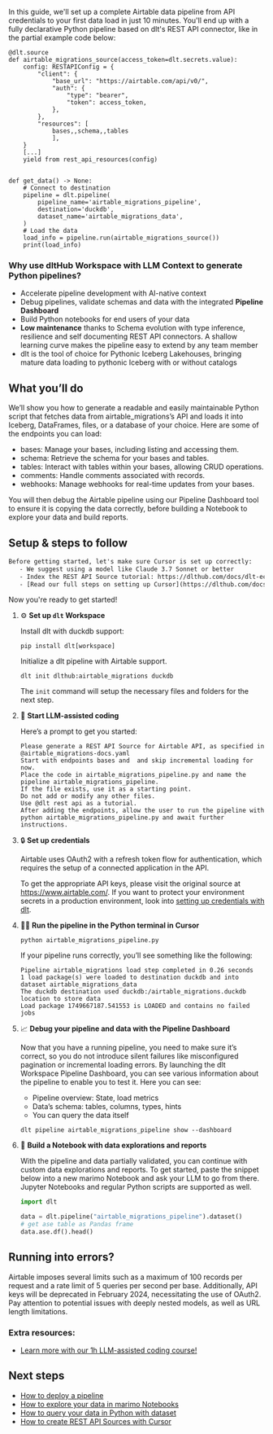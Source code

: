 In this guide, we'll set up a complete Airtable data pipeline from API credentials to your first data load in just 10 minutes. You'll end up with a fully declarative Python pipeline based on dlt's REST API connector, like in the partial example code below:

```python-outcome
@dlt.source
def airtable_migrations_source(access_token=dlt.secrets.value):
    config: RESTAPIConfig = {
        "client": {
            "base_url": "https://airtable.com/api/v0/",
            "auth": {
                "type": "bearer",
                "token": access_token,
            },
        },
        "resources": [
            bases,,schema,,tables
            ],
    }
    [...]
    yield from rest_api_resources(config)


def get_data() -> None:
    # Connect to destination
    pipeline = dlt.pipeline(
        pipeline_name='airtable_migrations_pipeline',
        destination='duckdb',
        dataset_name='airtable_migrations_data', 
    )
    # Load the data
    load_info = pipeline.run(airtable_migrations_source())
    print(load_info) 
```

### Why use dltHub Workspace with LLM Context to generate Python pipelines?

- Accelerate pipeline development with AI-native context
- Debug pipelines, validate schemas and data with the integrated **Pipeline Dashboard**
- Build Python notebooks for end users of your data
- **Low maintenance** thanks to Schema evolution with type inference, resilience and self documenting REST API connectors. A shallow learning curve makes the pipeline easy to extend by any team member
- dlt is the tool of choice for Pythonic Iceberg Lakehouses, bringing mature data loading to pythonic Iceberg with or without catalogs

## What you’ll do

We’ll show you how to generate a readable and easily maintainable Python script that fetches data from airtable_migrations’s API and loads it into Iceberg, DataFrames, files, or a database of your choice. Here are some of the endpoints you can load:

- bases: Manage your bases, including listing and accessing them.
- schema: Retrieve the schema for your bases and tables.
- tables: Interact with tables within your bases, allowing CRUD operations.
- comments: Handle comments associated with records.
- webhooks: Manage webhooks for real-time updates from your bases.

You will then debug the Airtable pipeline using our Pipeline Dashboard tool to ensure it is copying the data correctly, before building a Notebook to explore your data and build reports.

## Setup & steps to follow

```default
Before getting started, let's make sure Cursor is set up correctly:
   - We suggest using a model like Claude 3.7 Sonnet or better
   - Index the REST API Source tutorial: https://dlthub.com/docs/dlt-ecosystem/verified-sources/rest_api/ and add it to context as **@dlt rest api**
   - [Read our full steps on setting up Cursor](https://dlthub.com/docs/dlt-ecosystem/llm-tooling/cursor-restapi#23-configuring-cursor-with-documentation)
```

Now you're ready to get started!

1. ⚙️ **Set up `dlt` Workspace**
    
    Install dlt with duckdb support:
    ```shell
    pip install dlt[workspace]
    ```

    Initialize a dlt pipeline with Airtable support.
    ```shell
    dlt init dlthub:airtable_migrations duckdb
    ```

    The `init` command will setup the necessary files and folders for the next step.
    
2. 🤠 **Start LLM-assisted coding**
    
    Here’s a prompt to get you started:
    
    ```prompt
    Please generate a REST API Source for Airtable API, as specified in @airtable_migrations-docs.yaml 
    Start with endpoints bases and  and skip incremental loading for now. 
    Place the code in airtable_migrations_pipeline.py and name the pipeline airtable_migrations_pipeline. 
    If the file exists, use it as a starting point. 
    Do not add or modify any other files. 
    Use @dlt rest api as a tutorial. 
    After adding the endpoints, allow the user to run the pipeline with python airtable_migrations_pipeline.py and await further instructions.
    ```

    
3. 🔒 **Set up credentials** 
    
    Airtable uses OAuth2 with a refresh token flow for authentication, which requires the setup of a connected application in the API.
    
    To get the appropriate API keys, please visit the original source at https://www.airtable.com/.
    If you want to protect your environment secrets in a production environment, look into [setting up credentials with dlt](https://dlthub.com/docs/walkthroughs/add_credentials).
    
4. 🏃‍♀️ **Run the pipeline in the Python terminal in Cursor**
    
    ```shell
    python airtable_migrations_pipeline.py
    ```
    
    If your pipeline runs correctly, you’ll see something like the following:
    
    ```shell
    Pipeline airtable_migrations load step completed in 0.26 seconds
    1 load package(s) were loaded to destination duckdb and into dataset airtable_migrations_data
    The duckdb destination used duckdb:/airtable_migrations.duckdb location to store data
    Load package 1749667187.541553 is LOADED and contains no failed jobs
    ```
    
5. 📈 **Debug your pipeline and data with the Pipeline Dashboard**

    Now that you have a running pipeline, you need to make sure it’s correct, so you do not introduce silent failures like misconfigured pagination or incremental loading errors. By launching the dlt Workspace Pipeline Dashboard, you can see various information about the pipeline to enable you to test it. Here you can see:
    - Pipeline overview: State, load metrics
    - Data’s schema: tables, columns, types, hints
    - You can query the data itself
    
    ```shell
    dlt pipeline airtable_migrations_pipeline show --dashboard
    ```
    
6. 🐍 **Build a Notebook with data explorations and reports**

    With the pipeline and data partially validated, you can continue with custom data explorations and reports. To get started, paste the snippet below into a new marimo Notebook and ask your LLM to go from there. Jupyter Notebooks and regular Python scripts are supported as well.

    
    ```python
    import dlt

   data = dlt.pipeline("airtable_migrations_pipeline").dataset()
   # get ase table as Pandas frame
   data.ase.df().head()
    ```

## Running into errors?

Airtable imposes several limits such as a maximum of 100 records per request and a rate limit of 5 queries per second per base. Additionally, API keys will be deprecated in February 2024, necessitating the use of OAuth2. Pay attention to potential issues with deeply nested models, as well as URL length limitations.

### Extra resources:

- [Learn more with our 1h LLM-assisted coding course!](https://www.youtube.com/watch?v=GGid70rnJuM)

## Next steps

- [How to deploy a pipeline](https://dlthub.com/docs/walkthroughs/deploy-a-pipeline)
- [How to explore your data in marimo Notebooks](https://dlthub.com/docs/general-usage/dataset-access/marimo)
- [How to query your data in Python with dataset](https://dlthub.com/docs/general-usage/dataset-access/dataset)
- [How to create REST API Sources with Cursor](https://dlthub.com/docs/dlt-ecosystem/llm-tooling/cursor-restapi)